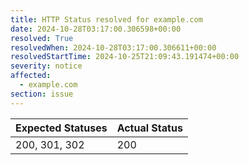 ```yaml
---
title: HTTP Status resolved for example.com
date: 2024-10-28T03:17:00.306598+00:00
resolved: True
resolvedWhen: 2024-10-28T03:17:00.306611+00:00
resolvedStartTime: 2024-10-25T21:09:43.191474+00:00
severity: notice
affected:
  - example.com
section: issue
---
```


| Expected Statuses | Actual Status  |
|-------------------|----------------|
| 200, 301, 302 | 200 |
